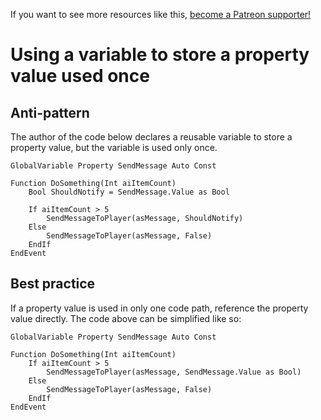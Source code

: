 <!-- TITLE: Using a variable to store a property value used once -->

If you want to see more resources like this, [become a Patreon supporter!](https://www.patreon.com/fireundubh) 

# Using a variable to store a property value used once
## Anti-pattern

The author of the code below declares a reusable variable to store a property value, but the variable is used only once.

```
GlobalVariable Property SendMessage Auto Const

Function DoSomething(Int aiItemCount)
	Bool ShouldNotify = SendMessage.Value as Bool
	
	If aiItemCount > 5
		SendMessageToPlayer(asMessage, ShouldNotify)
	Else
		SendMessageToPlayer(asMessage, False)
	EndIf
EndEvent
```

## Best practice

If a property value is used in only one code path, reference the property value directly. The code above can be simplified like so:

```
GlobalVariable Property SendMessage Auto Const

Function DoSomething(Int aiItemCount)	
	If aiItemCount > 5
		SendMessageToPlayer(asMessage, SendMessage.Value as Bool)
	Else
		SendMessageToPlayer(asMessage, False)
	EndIf
EndEvent
```